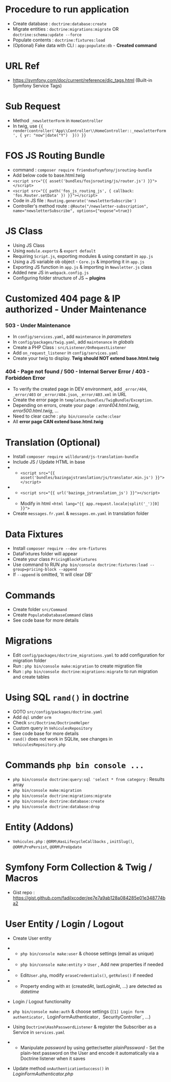 # Procedure to run application

- Create database : `doctrine:database:create`
- Migrate entities : `doctrine:migrations:migrate` OR `doctrine:schema:update --force`
- Populate contents : `doctrine:fixtures:load`
- (Optional) Fake data with CLI : `app:populate:db` - **Created command**

# URL Ref

- https://symfony.com/doc/current/reference/dic_tags.html (Built-in Symfony Service Tags)

# Sub Request

- Method `_newsletterForm` in `HomeController`
- In twig, use `{{ render(controller('App\\Controller\\HomeController::_newsletterForm', { yr: "now"|date("Y")  })) }}`

# FOS JS Routing Bundle

- command : `composer require friendsofsymfony/jsrouting-bundle`
- Add below code to base.html.twig
- `<script src="{{ asset('bundles/fosjsrouting/js/router.js') }}"></script>`
- `<script src="{{ path('fos_js_routing_js', { callback: 'fos.Router.setData' }) }}"></script>`
- Code in JS file : `Routing.generate('newsletterSubscribe')`
- Controller's method route : `@Route("/newsletter-subscription", name="newsletterSubscribe", options={"expose"=true})`

# JS Class

- Using JS Class
- Using `module.exports` & `export default`
- Requiring `Script.js`, exporting modules & using constant in `app.js`
- Using a JS variable ob object - `Core.js` & importing it in `app.js`
- Exporting JS function in `app.js` & importing in `Newsletter.js` class
- Added new JS in `webpack.config.js`
- Configuring folder structure of JS ~ **plugins**

# Customized 404 page & IP authorized - Under Maintenance

### 503 - Under Maintenance

- In `config/services.yaml`, add `maintenance` in *parameters*
- In `config/packages/twig.yaml`, add `maintenance` in *globals*
- Create a PHP Class : `src/Listener/OnRequestListener`
- Add `on_request_listener` in `config/services.yaml` 
- Create your twig to display. **Twig should NOT extend base.html.twig**

### 404 - Page not found / 500 - Internal Server Error / 403 - Forbidden Error

- To verify the created page in DEV environment, add `_error/404`, `_error/403` or `_error/404.json`, `_error/403.xml` in URL 
- Create the error page in `templates/bundles/TwigBundle/Exception`.
- Depending on errors, create your page : *error404.html.twig*, *error500.html.twig*, ...
- Need to clear cache : `php bin/console cache:clear`
- All **error page CAN extend base.html.twig**

# Translation (Optional)

- Install `composer require willdurand/js-translation-bundle`
- Include JS / Update HTML in base
- - `<script src="{{ asset('bundles/bazingajstranslation/js/translator.min.js') }}"></script>`
- - `<script src="{{ url('bazinga_jstranslation_js') }}"></script>`
- - Modify in html `<html lang="{{ app.request.locale|split('_')[0] }}">` 
- Create `messages.fr.yaml` & `messages.en.yaml` in translation folder

# Data Fixtures

- Install `composer require --dev orm-fixtures`
- DataFixtures folder will appear
- Create your class `PricingBlockFixtures`
- Use command to RUN `php bin/console doctrine:fixtures:load --group=pricing-block --append`
- If `--append` is omitted, 'It will clear DB'

# Commands

- Create folder `src/Command`
- Create `PopulateDatabaseCommand` class
- See code base for more details

# Migrations

- Edit `config/packages/doctrine_migrations.yaml` to add configuration for migration folder
- Run : `php bin/console make:migration` to create migration file
- Run : `php bin/console doctrine:migrations:migrate` to run migration and create tables

# Using SQL `rand()` in doctrine

- GOTO `src/config/packages/doctrine.yaml`
- Add `dql` under `orm`
- Check `src/Doctrine/DoctrineHelper`
- Custom query in `VehiculesRepository`
- See code base for more details
- `rand()` does not work in SQLite, see changes in `VehiculesRepository.php`

# Commands `php bin console ...`

- `php bin/console doctrine:query:sql 'select * from category` : Results array
- `php bin/console make:migration`
- `php bin/console doctrine:migrations:migrate`
- `php bin/console doctrine:database:create`
- `php bin/console doctrine:database:drop`

# Entity (Addons)

- `Vehicules.php` : `@ORM\HasLifecycleCallbacks` , `initSlug()`, `@ORM\PrePersist`, `@ORM\PreUpdate`

# Symfony Form Collection & Twig / Macros

- Gist repo : https://gist.github.com/fadilxcoder/ee7e7a9ab128a084285e01e348774ba2

# User Entity / Login / Logout

- Create User entity 
- - `php bin/console make:user` & choose settings (email as unique)
- - `php bin/console make:entity` > `User` , Add new properties if needed 
- - Edit`User.php`, modify `eraseCredentials()`, `getRoles()` if needed
- - Property ending with `At` (createdAt, lastLoginAt, ...) are detected as *datetime*


- Login / Logout functionality
- `php bin/console make:auth` & choose settings (`[1] Login form authenticator, `LoginFormAuthenticator`, `SecurityController`, ...)
- Using `Doctrine\HashPasswordListener` & register the Subscriber as a Service in `services.yaml`
- - Manipulate *password* by using getter/setter *plainPassword* - Set the plain-text password on the User and encode it automatically via a Doctrine listener when it saves
- Update method `onAuthenticationSuccess()` in *LoginFormAuthenticator.php*